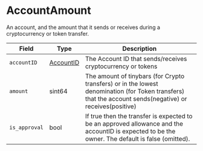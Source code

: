 # AccountAmount

An account, and the amount that it sends or receives during a cryptocurrency or token transfer.

| Field         | Type                      | Description                                                                                                                                              |
| ------------- | ------------------------- | -------------------------------------------------------------------------------------------------------------------------------------------------------- |
| `accountID`   | [AccountID](accountid.md) | The Account ID that sends/receives cryptocurrency or tokens                                                                                              |
| `amount`      | sint64                    | The amount of tinybars (for Crypto transfers) or in the lowest denomination (for Token transfers) that the account sends(negative) or receives(positive) |
| `is_approval` | bool                      | If true then the transfer is expected to be an approved allowance and the accountID is expected to be the owner. The default is false (omitted).         |

####
